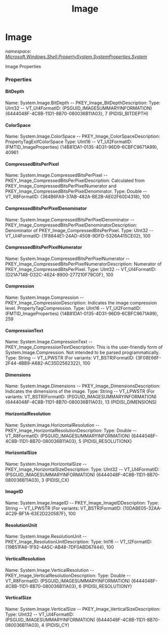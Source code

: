 ﻿---
title: Image
---

# Image
_namespace: [Microsoft.Windows.Shell.PropertySystem.SystemProperties.System](N-Microsoft.Windows.Shell.PropertySystem.SystemProperties.System.html)_

Image Properties



### Properties

#### BitDepth
Name: System.Image.BitDepth -- PKEY_Image_BitDepthDescription: 
Type: UInt32 -- VT_UI4FormatID: (PSGUID_IMAGESUMMARYINFORMATION) {6444048F-4C8B-11D1-8B70-080036B11A03}, 7 (PIDISI_BITDEPTH)
#### ColorSpace
Name: System.Image.ColorSpace -- PKEY_Image_ColorSpaceDescription: PropertyTagExifColorSpace
Type: UInt16 -- VT_UI2FormatID: (FMTID_ImageProperties) {14B81DA1-0135-4D31-96D9-6CBFC9671A99}, 40961
#### CompressedBitsPerPixel
Name: System.Image.CompressedBitsPerPixel -- PKEY_Image_CompressedBitsPerPixelDescription: Calculated from PKEY_Image_CompressedBitsPerPixelNumerator and PKEY_Image_CompressedBitsPerPixelDenominator.
Type: Double -- VT_R8FormatID: {364B6FA9-37AB-482A-BE2B-AE02F60D4318}, 100
#### CompressedBitsPerPixelDenominator
Name: System.Image.CompressedBitsPerPixelDenominator -- PKEY_Image_CompressedBitsPerPixelDenominatorDescription: Denominator of PKEY_Image_CompressedBitsPerPixel.
Type: UInt32 -- VT_UI4FormatID: {1F8844E1-24AD-4508-9DFD-5326A415CE02}, 100
#### CompressedBitsPerPixelNumerator
Name: System.Image.CompressedBitsPerPixelNumerator -- PKEY_Image_CompressedBitsPerPixelNumeratorDescription: Numerator of PKEY_Image_CompressedBitsPerPixel.
Type: UInt32 -- VT_UI4FormatID: {D21A7148-D32C-4624-8900-277210F79C0F}, 100
#### Compression
Name: System.Image.Compression -- PKEY_Image_CompressionDescription: Indicates the image compression level. PropertyTagCompression.
Type: UInt16 -- VT_UI2FormatID: (FMTID_ImageProperties) {14B81DA1-0135-4D31-96D9-6CBFC9671A99}, 259
#### CompressionText
Name: System.Image.CompressionText -- PKEY_Image_CompressionTextDescription: This is the user-friendly form of System.Image.Compression. Not intended to be parsed 
programmatically.
Type: String -- VT_LPWSTR (For variants: VT_BSTR)FormatID: {3F08E66F-2F44-4BB9-A682-AC35D2562322}, 100
#### Dimensions
Name: System.Image.Dimensions -- PKEY_Image_DimensionsDescription: Indicates the dimensions of the image.
Type: String -- VT_LPWSTR (For variants: VT_BSTR)FormatID: (PSGUID_IMAGESUMMARYINFORMATION) {6444048F-4C8B-11D1-8B70-080036B11A03}, 13 (PIDISI_DIMENSIONS)
#### HorizontalResolution
Name: System.Image.HorizontalResolution -- PKEY_Image_HorizontalResolutionDescription: 
Type: Double -- VT_R8FormatID: (PSGUID_IMAGESUMMARYINFORMATION) {6444048F-4C8B-11D1-8B70-080036B11A03}, 5 (PIDISI_RESOLUTIONX)
#### HorizontalSize
Name: System.Image.HorizontalSize -- PKEY_Image_HorizontalSizeDescription: 
Type: UInt32 -- VT_UI4FormatID: (PSGUID_IMAGESUMMARYINFORMATION) {6444048F-4C8B-11D1-8B70-080036B11A03}, 3 (PIDISI_CX)
#### ImageID
Name: System.Image.ImageID -- PKEY_Image_ImageIDDescription: Type: String -- VT_LPWSTR (For variants: VT_BSTR)FormatID: {10DABE05-32AA-4C29-BF1A-63E2D220587F}, 100
#### ResolutionUnit
Name: System.Image.ResolutionUnit -- PKEY_Image_ResolutionUnitDescription: Type: Int16 -- VT_I2FormatID: {19B51FA6-1F92-4A5C-AB48-7DF0ABD67444}, 100
#### VerticalResolution
Name: System.Image.VerticalResolution -- PKEY_Image_VerticalResolutionDescription: 
Type: Double -- VT_R8FormatID: (PSGUID_IMAGESUMMARYINFORMATION) {6444048F-4C8B-11D1-8B70-080036B11A03}, 6 (PIDISI_RESOLUTIONY)
#### VerticalSize
Name: System.Image.VerticalSize -- PKEY_Image_VerticalSizeDescription: 
Type: UInt32 -- VT_UI4FormatID: (PSGUID_IMAGESUMMARYINFORMATION) {6444048F-4C8B-11D1-8B70-080036B11A03}, 4 (PIDISI_CY)

